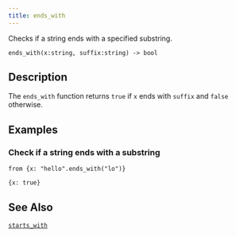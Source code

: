 ```yaml
---
title: ends_with
---
```


Checks if a string ends with a specified substring.

```tql
ends_with(x:string, suffix:string) -> bool
```

## Description

The `ends_with` function returns `true` if `x` ends with `suffix` and `false`
otherwise.

## Examples

### Check if a string ends with a substring

```tql
from {x: "hello".ends_with("lo")}
```

```tql
{x: true}
```

## See Also

[`starts_with`](starts_with)
